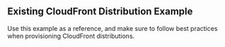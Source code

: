 ## Existing CloudFront Distribution Example

Use this example as a reference, and make sure to follow best practices when provisioning CloudFront distributions.
